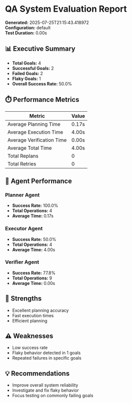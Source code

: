 # QA System Evaluation Report

**Generated:** 2025-07-25T21:15:43.418972  
**Configuration:** default  
**Test Duration:** 0.00s

## 📊 Executive Summary

- **Total Goals:** 4
- **Successful Goals:** 2
- **Failed Goals:** 2
- **Flaky Goals:** 1
- **Overall Success Rate:** 50.0%

## ⏱️ Performance Metrics

| Metric | Value |
|--------|-------|
| Average Planning Time | 0.17s |
| Average Execution Time | 4.00s |
| Average Verification Time | 0.00s |
| Average Total Time | 4.00s |
| Total Replans | 0 |
| Total Retries | 0 |

## 🤖 Agent Performance

### Planner Agent
- **Success Rate:** 100.0%
- **Total Operations:** 4
- **Average Time:** 0.17s

### Executor Agent
- **Success Rate:** 50.0%
- **Total Operations:** 4
- **Average Time:** 4.00s

### Verifier Agent
- **Success Rate:** 77.8%
- **Total Operations:** 9
- **Average Time:** 0.00s

## 🎯 Strengths

- Excellent planning accuracy
- Fast execution times
- Efficient planning

## ⚠️ Weaknesses

- Low success rate
- Flaky behavior detected in 1 goals
- Repeated failures in specific goals

## 💡 Recommendations

- Improve overall system reliability
- Investigate and fix flaky behavior
- Focus testing on commonly failing goals
